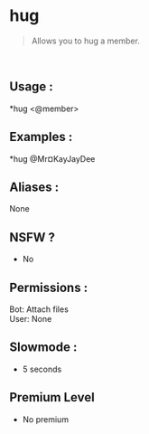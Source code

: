 # hug

> Allows you to hug a member.

<br>

## Usage :

*hug <@member>

## Examples :

*hug @Mr¤KayJayDee

## Aliases :

None

## NSFW ?

- No

## Permissions :

Bot: Attach files
<br>
User: None

## Slowmode :

- 5 seconds

## Premium Level

- No premium